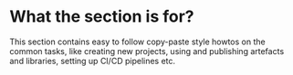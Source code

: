 # What the section is for?

This section contains easy to follow copy-paste style howtos on the common tasks, like creating new projects, using and
publishing artefacts and libraries, setting up CI/CD pipelines etc. 
